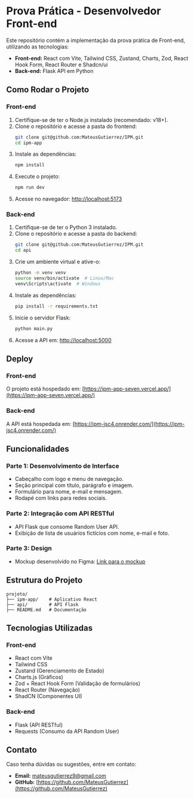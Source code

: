 # Prova Prática - Desenvolvedor Front-end

Este repositório contém a implementação da prova prática de Front-end, utilizando as tecnologias:

- **Front-end:** React com Vite, Tailwind CSS, Zustand, Charts, Zod, React Hook Form, React Router e Shadcn/ui
- **Back-end:** Flask API em Python

## Como Rodar o Projeto

### Front-end

1. Certifique-se de ter o Node.js instalado (recomendado: v18+).
2. Clone o repositório e acesse a pasta do frontend:
   ```sh
   git clone git@github.com:MateusGutierrez/IPM.git
   cd ipm-app
   ```
3. Instale as dependências:
   ```sh
   npm install
   ```
4. Execute o projeto:
   ```sh
   npm run dev
   ```
5. Acesse no navegador: [http://localhost:5173](http://localhost:5173)

### Back-end

1. Certifique-se de ter o Python 3 instalado.
2. Clone o repositório e acesse a pasta do backend:
   ```sh
   git clone git@github.com:MateusGutierrez/IPM.git
   cd api
   ```
3. Crie um ambiente virtual e ative-o:
   ```sh
   python -m venv venv
   source venv/bin/activate  # Linux/Mac
   venv\Scripts\activate  # Windows
   ```
4. Instale as dependências:
   ```sh
   pip install -r requirements.txt
   ```
5. Inicie o servidor Flask:
   ```sh
   python main.py
   ```
6. Acesse a API em: [http://localhost:5000](http://localhost:5000)

## Deploy

### Front-end
O projeto está hospedado em: [https://ipm-app-seven.vercel.app/](https://ipm-app-seven.vercel.app/)

### Back-end
A API está hospedada em: [https://ipm-jsc4.onrender.com/](https://ipm-jsc4.onrender.com/)

## Funcionalidades

### Parte 1: Desenvolvimento de Interface
- Cabeçalho com logo e menu de navegação.
- Seção principal com título, parágrafo e imagem.
- Formulário para nome, e-mail e mensagem.
- Rodapé com links para redes sociais.

### Parte 2: Integração com API RESTful
- API Flask que consome Random User API.
- Exibição de lista de usuários fictícios com nome, e-mail e foto.

### Parte 3: Design
- Mockup desenvolvido no Figma: [Link para o mockup](https://embed.figma.com/design/hlqs1sA2O8KAECjTvzPm7C/ipm-app?embed-host=share)

## Estrutura do Projeto
```
projeto/
├── ipm-app/    # Aplicativo React
├── api/        # API Flask
├── README.md   # Documentação
```

## Tecnologias Utilizadas
### Front-end
- React com Vite
- Tailwind CSS
- Zustand (Gerenciamento de Estado)
- Charts.js (Gráficos)
- Zod + React Hook Form (Validação de formulários)
- React Router (Navegação)
- ShadCN (Componentes UI)

### Back-end
- Flask (API RESTful)
- Requests (Consumo da API Random User)

## Contato
Caso tenha dúvidas ou sugestões, entre em contato:

- **Email:** mateusgutierrez9@gmail.com
- **GitHub:** [https://github.com/MateusGutierrez](https://github.com/MateusGutierrez)

